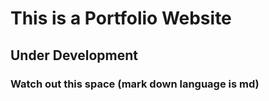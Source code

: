 # This is a Portfolio Website
## Under Development

### Watch out this space (mark down language is md)
